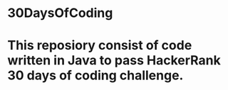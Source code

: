 # 30DaysOfCoding
# This reposiory consist of code written in Java to pass HackerRank 30 days of coding challenge. 
